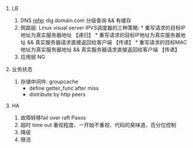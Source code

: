 1. LB
    1. DNS [refer](https://www.ruanyifeng.com/blog/2016/06/dns.html)
        dig domain.com
        分级查询 && 有缓存
    2. 网路层: Linux visual server
        IPVS调度器的三种策略:
            * 重写请求的目标IP地址为真实服务器地址 【递归】
            * 重写请求的目标IP地址为真实服务器地址 && 真实服务器请求直接返回给客户端 【传递】
            * 重写请求的目标MAC地址为真实服务器地址 && 真实服务器请求直接返回给客户端 【传递】         
    3. 应用层
        NG
        
2. 业务状态
    1. 存储中间件: groupcache
        * define getter_func after miss
        * distribute by http peers

3. HA
    1. 故障转移fail over
        raft Paxos
    2. 超时 time out
        重视程度、一开始不重视、代码的臭味道、百分位控制
    3. 降级
    4. 限流
        